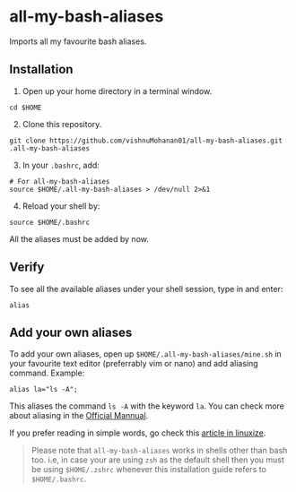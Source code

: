 # all-my-bash-aliases

Imports all my favourite bash aliases.


## Installation

1. Open up your home directory in a terminal window.

```shell
cd $HOME
```

2. Clone this repository.

```shell
git clone https://github.com/vishnuMohanan01/all-my-bash-aliases.git .all-my-bash-aliases
```

3. In your `.bashrc`, add:

```shell
# For all-my-bash-aliases
source $HOME/.all-my-bash-aliases > /dev/null 2>&1
```

4. Reload your shell by:

```shell
source $HOME/.bashrc
```

All the aliases must be added by now.

## Verify

To see all the available aliases under your shell session, type in and enter:

```shell
alias
```

## Add your own aliases

To add your own aliases, open up `$HOME/.all-my-bash-aliases/mine.sh` in your favourite text editor (preferrably vim or nano) and add aliasing command.
Example: 

```shell
alias la="ls -A";
```

This aliases the command `ls -A` with the keyword `la`. You can check more about aliasing in the [Official Mannual](https://www.man7.org/linux/man-pages/man1/alias.1p.html).

If you prefer reading in simple words, go check this [article in linuxize](https://linuxize.com/post/how-to-create-bash-aliases/).


> Please note that `all-my-bash-aliases` works in shells other than bash too. i.e, in case your are using `zsh` as the default shell then you must be
> using `$HOME/.zshrc`
> whenever this installation guide refers to `$HOME/.bashrc`.

